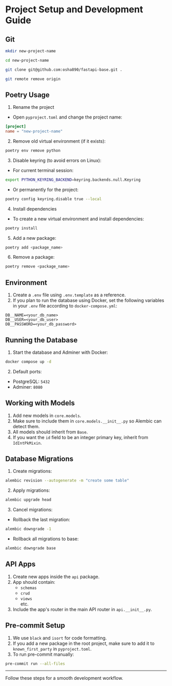 # Project Setup and Development Guide

## Git
```bash
mkdir new-project-name
```
```bash
cd new-project-name
```
```bash
git clone git@github.com:osha890/fastapi-base.git .
```
```bash
git remote remove origin
```

## Poetry Usage

1. Rename the project
- Open `pyproject.toml` and change the project name:
```toml
[project]
name = "new-project-name"
```

2. Remove old virtual environment (if it exists):
```bash
poetry env remove python
```

3. Disable keyring (to avoid errors on Linux):
- For current terminal session:
```bash
export PYTHON_KEYRING_BACKEND=keyring.backends.null.Keyring
```
- Or permanently for the project:
```bash
poetry config keyring.disable true --local
```

4. Install dependencies

- To create a new virtual environment and install dependencies:
```bash
poetry install
```

5. Add a new package:

```bash
poetry add <package_name>
```

6. Remove a package:

```bash
poetry remove <package_name>
```


## Environment

1. Create a `.env` file using `.env.template` as a reference.
2. If you plan to run the database using Docker, set the following variables in your `.env` file according to `docker-compose.yml`:

```
DB__NAME=<your_db_name>
DB__USER=<your_db_user>
DB__PASSWORD=<your_db_password>
```

## Running the Database

1. Start the database and Adminer with Docker:

```bash
docker compose up -d
```

2. Default ports:

- PostgreSQL: `5432`
- Adminer: `8080`

## Working with Models

1. Add new models in `core.models`.
2. Make sure to include them in `core.models.__init__.py` so Alembic can detect them.
3. All models should inherit from `Base`.
4. If you want the `id` field to be an integer primary key, inherit from `IdIntPkMixin`.

## Database Migrations

1. Create migrations:

```bash
alembic revision --autogenerate -m "create some table"
```

2. Apply migrations:

```bash
alembic upgrade head
```

3. Cancel migrations:

- Rollback the last migration:
```bash
alembic downgrade -1
```
- Rollback all migrations to base:
```bash
alembic downgrade base
```

## API Apps

1. Create new apps inside the `api` package.
2. App should contain:
   - `schemas`
   - `crud`
   - `views`  
   etc.
3. Include the app's router in the main API router in `api.__init__.py`.

## Pre-commit Setup

1. We use `black` and `isort` for code formatting.
2. If you add a new package in the root project, make sure to add it to `known_first_party` in `pyproject.toml`.
3. To run pre-commit manually:

```bash
pre-commit run --all-files
```

---

Follow these steps for a smooth development workflow.
